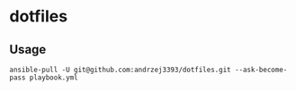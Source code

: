 # dotfiles

## Usage
`ansible-pull -U git@github.com:andrzej3393/dotfiles.git --ask-become-pass playbook.yml`
